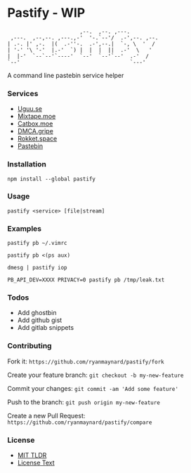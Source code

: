 # Pastify - WIP
```                                                 
                       ,--.  ,--. ,---.          
 ,---.  ,--,--. ,---.,-'  '-.`--'/  .-',--. ,--. 
| .-. |' ,-.  |(  .-''-.  .-',--.|  `-, \  '  /  
| '-' '\ '-'  |.-'  `) |  |  |  ||  .-'  \   '   
|  |-'  `--`--'`----'  `--'  `--'`--'  .-'  /    
`--'                                   `---'     
```
A command line pastebin service helper

### Services

- [Uguu.se][uguu]
- [Mixtape.moe][mixtape]
- [Catbox.moe][catbox]
- [DMCA.gripe][dmca]
- [Rokket.space][rokket]
- [Pastebin][pastebin]

### Installation

`npm install --global pastify`

### Usage

`pastify <service> [file|stream]`

### Examples

`pastify pb ~/.vimrc`

`pastify pb <(ps aux)`

`dmesg | pastify iop`

`PB_API_DEV=XXXX PRIVACY=0 pastify pb /tmp/leak.txt`

### Todos

- Add ghostbin
- Add github gist
- Add gitlab snippets


### Contributing

Fork it:
`https://github.com/ryanmaynard/pastify/fork`

Create your feature branch:
`git checkout -b my-new-feature`

Commit your changes:
`git commit -am 'Add some feature'`

Push to the branch:
`git push origin my-new-feature`

Create a new Pull Request:
`https://github.com/ryanmaynard/pastify/compare`

### License

* [MIT TLDR][mit]
* [License Text][license]


[uguu]: https://uguu.se
[mixtape]: https://mixtape.moe
[catbox]: https://catbox.moe
[dmca]: https://dmca.gripe
[rokket]: https://rokket.space
[pastebin]: https://pastebin.com
[mit]: https://tldrlegal.com/license/mit-license
[license]: https://github.com/ryanmaynard/pastify/blob/master/LICENSE
